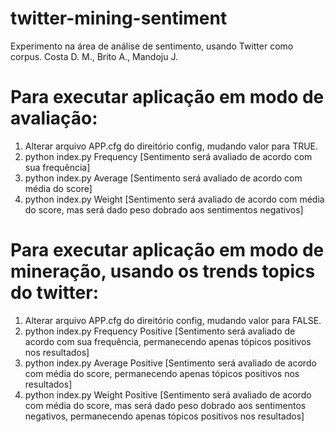 # twitter-mining-sentiment
Experimento na área de análise de sentimento, usando Twitter como corpus.
Costa D. M., Brito A., Mandoju J.

# Para executar aplicação em modo de avaliação:
1. Alterar arquivo APP.cfg do direitório config, mudando valor para TRUE.
2. python index.py Frequency
[Sentimento será avaliado de acordo com sua frequência]
3. python index.py Average
[Sentimento será avaliado de acordo com média do score]
4. python index.py Weight
[Sentimento será avaliado de acordo com média do score, mas será dado peso dobrado aos sentimentos negativos]

# Para executar aplicação em modo de mineração, usando os trends topics do twitter:
1. Alterar arquivo APP.cfg do direitório config, mudando valor para FALSE.
2. python index.py Frequency Positive
[Sentimento será avaliado de acordo com sua frequência, permanecendo apenas tópicos positivos nos resultados]
3. python index.py Average Positive
[Sentimento será avaliado de acordo com média do score, permanecendo apenas tópicos positivos nos resultados]
4. python index.py Weight Positive
[Sentimento será avaliado de acordo com média do score, mas será dado peso dobrado aos sentimentos negativos, permanecendo apenas tópicos positivos nos resultados]
